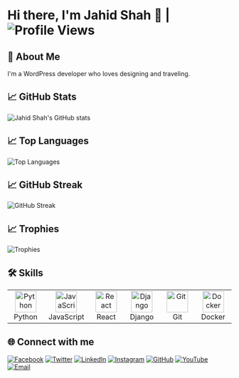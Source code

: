 # Hi there, I'm Jahid Shah 👋 | ![Profile Views](https://komarev.com/ghpvc/?username=mdjahidshah)

## 🚀 About Me
I'm a WordPress developer who loves designing and traveling.

## 📈 GitHub Stats
![Jahid Shah's GitHub stats](https://github-readme-stats.vercel.app/api?username=mdjahidshah&show_icons=true&theme=radical)

## 📈 Top Languages
![Top Languages](https://github-readme-stats.vercel.app/api/top-langs/?username=mdjahidshah&layout=compact&theme=radical)

## 📈 GitHub Streak
![GitHub Streak](https://github-readme-streak-stats.herokuapp.com/?user=mdjahidshah&theme=radical&hide_border=true)

## 📈 Trophies
![Trophies](https://github-profile-trophy.vercel.app/?username=mdjahidshah&theme=radical)

## 🛠 Skills
<table>
  <tr>
    <td align="center" width="96">
      <img src="https://img.icons8.com/color/48/000000/python.png" width="48" height="48" alt="Python" />
      <br>Python
    </td>
    <td align="center" width="96">
      <img src="https://img.icons8.com/color/48/000000/javascript.png" width="48" height="48" alt="JavaScript" />
      <br>JavaScript
    </td>
    <td align="center" width="96">
      <img src="https://img.icons8.com/color/48/000000/react-native.png" width="48" height="48" alt="React" />
      <br>React
    </td>
    <td align="center" width="96">
      <img src="https://img.icons8.com/color/48/000000/django.png" width="48" height="48" alt="Django" />
      <br>Django
    </td>
    <td align="center" width="96">
      <img src="https://img.icons8.com/color/48/000000/git.png" width="48" height="48" alt="Git" />
      <br>Git
    </td>
    <td align="center" width="96">
      <img src="https://img.icons8.com/color/48/000000/docker.png" width="48" height="48" alt="Docker" />
      <br>Docker
    </td>
  </tr>
</table>

## 🌐 Connect with me

<p align="left">
  <a href="https://facebook.com/JahidShah0" target="_blank"><img src="https://img.icons8.com/color/48/000000/facebook.png" alt="Facebook"/></a>
  <a href="https://twitter.com/JahidShah0" target="_blank"><img src="https://img.icons8.com/color/48/000000/twitter--v1.png" alt="Twitter"/></a>
  <a href="https://linkedin.com/in/yourusername" target="_blank"><img src="https://img.icons8.com/color/48/000000/linkedin.png" alt="LinkedIn"/></a>
  <a href="https://instagram.com/yourusername" target="_blank"><img src="https://img.icons8.com/color/48/000000/instagram-new.png" alt="Instagram"/></a>
  <a href="https://github.com/mdjahidshah" target="_blank"><img src="https://img.icons8.com/color/48/000000/github.png" alt="GitHub"/></a>
  <a href="https://youtube.com/yourchannel" target="_blank"><img src="https://img.icons8.com/color/48/000000/youtube-play.png" alt="YouTube"/></a>
  <a href="mailto:mdjahidshah65@gmail.com" target="_blank"><img src="https://img.icons8.com/color/48/000000/email.png" alt="Email"/></a>
</p>
